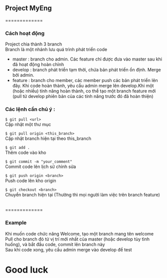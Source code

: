 ## Project MyEng
=============

### Cách hoạt động
Project chia thành 3 branch<br>
Branch là một nhánh lưu quá trình phát triển code

- master : branch cho admin. Các feature chỉ được đưa vào master sau khi đã hoạt động hoàn chỉnh
- develop : branch phát triển tạm thời, chứa bản phát triển ổn định. Merge bởi admin. 
- feature : branch cho member, các member push các bản phát triển lên đây. Khi code hoàn thành, 
yêu cầu admin merge lên develop.Khi một (hoặc nhiều) tính năng hoàn thành, co thể tạo một branch feature mới (pull từ develop phiên bản của các tính năng trước đó đã hoàn thiện)

### Các lệnh cần chú ý :

`$ git pull <url>`<br>
 Cập nhật một thư mục 

 `$ git pull origin <this_branch>`<br>
 Cập nhật branch hiện tại theo this_branch<br>

`$ git add .`<br>Thêm code vào kho

`$ git commit -m "your_comment"`
<br>Commit code lên lịch sử chỉnh sửa

`$ git push origin <branch>`
<br>Push code lên kho origin 

`$ git checkout <branch>`
<br>Chuyển branch hiện tại (Thường thì mọi người làm việc trên branch feature)

<br>
=============

### Example 
Khi muốn code chức năng Welcome, tạo một branch mang tên welcome <br>
Pull cho branch đó từ vị trí mới nhất của master (hoặc develop tùy tình huống), và bắt đầu code, commit lên branch này
<br> Sau khi code xong, yêu cầu admin merge vào develop để test






# Good luck 

